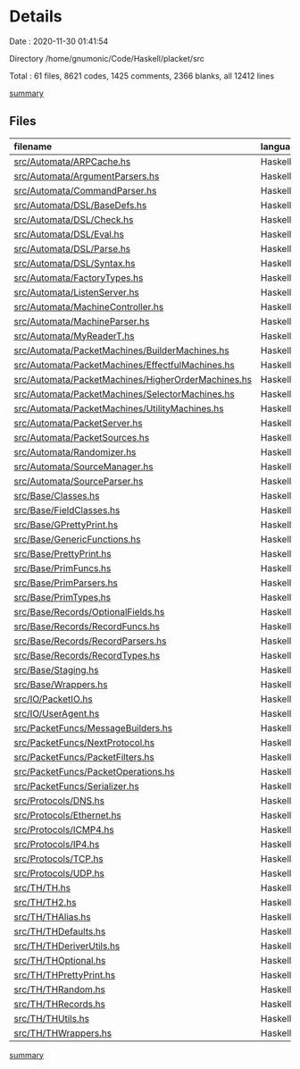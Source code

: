 # Details

Date : 2020-11-30 01:41:54

Directory /home/gnumonic/Code/Haskell/placket/src

Total : 61 files,  8621 codes, 1425 comments, 2366 blanks, all 12412 lines

[summary](results.md)

## Files
| filename | language | code | comment | blank | total |
| :--- | :--- | ---: | ---: | ---: | ---: |
| [src/Automata/ARPCache.hs](/src/Automata/ARPCache.hs) | Haskell | 79 | 2 | 14 | 95 |
| [src/Automata/ArgumentParsers.hs](/src/Automata/ArgumentParsers.hs) | Haskell | 177 | 4 | 42 | 223 |
| [src/Automata/CommandParser.hs](/src/Automata/CommandParser.hs) | Haskell | 579 | 23 | 96 | 698 |
| [src/Automata/DSL/BaseDefs.hs](/src/Automata/DSL/BaseDefs.hs) | Haskell | 64 | 3 | 30 | 97 |
| [src/Automata/DSL/Check.hs](/src/Automata/DSL/Check.hs) | Haskell | 75 | 3 | 16 | 94 |
| [src/Automata/DSL/Eval.hs](/src/Automata/DSL/Eval.hs) | Haskell | 1 | 0 | 2 | 3 |
| [src/Automata/DSL/Parse.hs](/src/Automata/DSL/Parse.hs) | Haskell | 33 | 3 | 12 | 48 |
| [src/Automata/DSL/Syntax.hs](/src/Automata/DSL/Syntax.hs) | Haskell | 213 | 24 | 55 | 292 |
| [src/Automata/FactoryTypes.hs](/src/Automata/FactoryTypes.hs) | Haskell | 312 | 25 | 114 | 451 |
| [src/Automata/ListenServer.hs](/src/Automata/ListenServer.hs) | Haskell | 67 | 7 | 14 | 88 |
| [src/Automata/MachineController.hs](/src/Automata/MachineController.hs) | Haskell | 62 | 2 | 12 | 76 |
| [src/Automata/MachineParser.hs](/src/Automata/MachineParser.hs) | Haskell | 638 | 111 | 102 | 851 |
| [src/Automata/MyReaderT.hs](/src/Automata/MyReaderT.hs) | Haskell | 162 | 35 | 39 | 236 |
| [src/Automata/PacketMachines/BuilderMachines.hs](/src/Automata/PacketMachines/BuilderMachines.hs) | Haskell | 99 | 19 | 18 | 136 |
| [src/Automata/PacketMachines/EffectfulMachines.hs](/src/Automata/PacketMachines/EffectfulMachines.hs) | Haskell | 113 | 20 | 28 | 161 |
| [src/Automata/PacketMachines/HigherOrderMachines.hs](/src/Automata/PacketMachines/HigherOrderMachines.hs) | Haskell | 172 | 29 | 20 | 221 |
| [src/Automata/PacketMachines/SelectorMachines.hs](/src/Automata/PacketMachines/SelectorMachines.hs) | Haskell | 17 | 10 | 8 | 35 |
| [src/Automata/PacketMachines/UtilityMachines.hs](/src/Automata/PacketMachines/UtilityMachines.hs) | Haskell | 75 | 20 | 25 | 120 |
| [src/Automata/PacketServer.hs](/src/Automata/PacketServer.hs) | Haskell | 65 | 6 | 16 | 87 |
| [src/Automata/PacketSources.hs](/src/Automata/PacketSources.hs) | Haskell | 114 | 4 | 14 | 132 |
| [src/Automata/Randomizer.hs](/src/Automata/Randomizer.hs) | Haskell | 278 | 13 | 59 | 350 |
| [src/Automata/SourceManager.hs](/src/Automata/SourceManager.hs) | Haskell | 101 | 5 | 56 | 162 |
| [src/Automata/SourceParser.hs](/src/Automata/SourceParser.hs) | Haskell | 126 | 4 | 18 | 148 |
| [src/Base/Classes.hs](/src/Base/Classes.hs) | Haskell | 184 | 48 | 119 | 351 |
| [src/Base/FieldClasses.hs](/src/Base/FieldClasses.hs) | Haskell | 391 | 57 | 142 | 590 |
| [src/Base/GPrettyPrint.hs](/src/Base/GPrettyPrint.hs) | Haskell | 52 | 228 | 10 | 290 |
| [src/Base/GenericFunctions.hs](/src/Base/GenericFunctions.hs) | Haskell | 76 | 86 | 32 | 194 |
| [src/Base/PrettyPrint.hs](/src/Base/PrettyPrint.hs) | Haskell | 140 | 13 | 41 | 194 |
| [src/Base/PrimFuncs.hs](/src/Base/PrimFuncs.hs) | Haskell | 64 | 1 | 25 | 90 |
| [src/Base/PrimParsers.hs](/src/Base/PrimParsers.hs) | Haskell | 302 | 5 | 72 | 379 |
| [src/Base/PrimTypes.hs](/src/Base/PrimTypes.hs) | Haskell | 269 | 71 | 75 | 415 |
| [src/Base/Records/OptionalFields.hs](/src/Base/Records/OptionalFields.hs) | Haskell | 85 | 35 | 32 | 152 |
| [src/Base/Records/RecordFuncs.hs](/src/Base/Records/RecordFuncs.hs) | Haskell | 241 | 41 | 107 | 389 |
| [src/Base/Records/RecordParsers.hs](/src/Base/Records/RecordParsers.hs) | Haskell | 222 | 13 | 46 | 281 |
| [src/Base/Records/RecordTypes.hs](/src/Base/Records/RecordTypes.hs) | Haskell | 53 | 9 | 33 | 95 |
| [src/Base/Staging.hs](/src/Base/Staging.hs) | Haskell | 129 | 14 | 41 | 184 |
| [src/Base/Wrappers.hs](/src/Base/Wrappers.hs) | Haskell | 31 | 28 | 53 | 112 |
| [src/IO/PacketIO.hs](/src/IO/PacketIO.hs) | Haskell | 155 | 4 | 35 | 194 |
| [src/IO/UserAgent.hs](/src/IO/UserAgent.hs) | Haskell | 100 | 26 | 57 | 183 |
| [src/PacketFuncs/MessageBuilders.hs](/src/PacketFuncs/MessageBuilders.hs) | Haskell | 34 | 34 | 11 | 79 |
| [src/PacketFuncs/NextProtocol.hs](/src/PacketFuncs/NextProtocol.hs) | Haskell | 97 | 25 | 25 | 147 |
| [src/PacketFuncs/PacketFilters.hs](/src/PacketFuncs/PacketFilters.hs) | Haskell | 19 | 7 | 13 | 39 |
| [src/PacketFuncs/PacketOperations.hs](/src/PacketFuncs/PacketOperations.hs) | Haskell | 107 | 10 | 42 | 159 |
| [src/PacketFuncs/Serializer.hs](/src/PacketFuncs/Serializer.hs) | Haskell | 66 | 27 | 22 | 115 |
| [src/Protocols/DNS.hs](/src/Protocols/DNS.hs) | Haskell | 179 | 17 | 38 | 234 |
| [src/Protocols/Ethernet.hs](/src/Protocols/Ethernet.hs) | Haskell | 104 | 11 | 24 | 139 |
| [src/Protocols/ICMP4.hs](/src/Protocols/ICMP4.hs) | Haskell | 226 | 0 | 56 | 282 |
| [src/Protocols/IP4.hs](/src/Protocols/IP4.hs) | Haskell | 206 | 11 | 35 | 252 |
| [src/Protocols/TCP.hs](/src/Protocols/TCP.hs) | Haskell | 124 | 43 | 23 | 190 |
| [src/Protocols/UDP.hs](/src/Protocols/UDP.hs) | Haskell | 65 | 0 | 11 | 76 |
| [src/TH/TH.hs](/src/TH/TH.hs) | Haskell | 93 | 27 | 28 | 148 |
| [src/TH/TH2.hs](/src/TH/TH2.hs) | Haskell | 48 | 29 | 17 | 94 |
| [src/TH/THAlias.hs](/src/TH/THAlias.hs) | Haskell | 36 | 28 | 11 | 75 |
| [src/TH/THDefaults.hs](/src/TH/THDefaults.hs) | Haskell | 44 | 28 | 18 | 90 |
| [src/TH/THDeriverUtils.hs](/src/TH/THDeriverUtils.hs) | Haskell | 147 | 27 | 25 | 199 |
| [src/TH/THOptional.hs](/src/TH/THOptional.hs) | Haskell | 43 | 1 | 9 | 53 |
| [src/TH/THPrettyPrint.hs](/src/TH/THPrettyPrint.hs) | Haskell | 177 | 4 | 34 | 215 |
| [src/TH/THRandom.hs](/src/TH/THRandom.hs) | Haskell | 14 | 2 | 7 | 23 |
| [src/TH/THRecords.hs](/src/TH/THRecords.hs) | Haskell | 497 | 13 | 137 | 647 |
| [src/TH/THUtils.hs](/src/TH/THUtils.hs) | Haskell | 110 | 2 | 30 | 142 |
| [src/TH/THWrappers.hs](/src/TH/THWrappers.hs) | Haskell | 69 | 28 | 20 | 117 |

[summary](results.md)